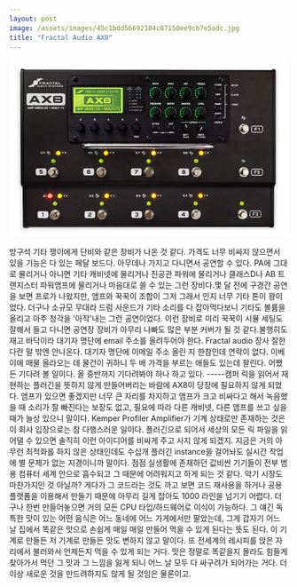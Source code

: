 ```yaml
---
layout: post
image: /assets/images/45c1bdd56692184c87150ee9cb7e5adc.jpg
title: "Fractal Audio AX8"
---
```


![image](/assets/images/45c1bdd56692184c87150ee9cb7e5adc.jpg)

방구석 기타 쟁이에게 단비와 같은 장비가 나온 것 같다. 가격도 너무 비싸지 않으면서 있을 기능은 다 있는 페달 보드다. 아무데나 가지고 다니면서 공연할 수 있다. PA에 그대로 물리거나 아니면 기타 캐비넷에 물리거나 진공관 파워에 물리거나 클래스D나 AB 트랜지스터 파워앰프에 물리거나 마음대로 쓸 수 있는 그런 장비다.몇 달 전에 구경간 공연을 보면 프로가 나왔지만, 앰프와 꾹꾹이 조합이 그저 그래서 인지 너무 기타 톤이 꽝이었다. 더구나 소규모 무대라 드럼 사운드가 기타 소리를 다 잡아먹다보니 기타도 볼륨을 올리고 아주 청각을 '아작'내는 그런 공연이었다. 이런 장비로 미리 꾹꾹이 시뮬 세팅도 잘해서 들고 다니면 공연장 장비가 아무리 나빠도 많은 부분 커버가 될 것 같다.불행히도 재고 바닥이라 대기자 명단에 email 주소를 올려두어야 한다. Fractal audio 장사 잘한다란 말 밖엔 안나온다. 대기자 명단에 이메일 주소 올린 지 한참인데 연락이 없다. 이베이에 매물 올라오는 데 물건이 귀하니 두 배 가격을 부르는 애들도 있는데 팔린다. 어쨌든 기다려 볼 일이다. 올 중반까지 기다려봐야 하나 하고 있다. -----캠퍼 릭을 읽어서 재현하는 플러긴을 뜻하지 않게 만들어버리는 바람에 AX8이 당장에 필요하지 않게 되었다. 앰프가 있으면 좋겠지만 너무 큰 자리를 차지하고 앰프가 크고 비싸다고 해서 녹음했을 때 소리가 잘 빠진다는 보장도 없고, 필요에 따라 다른 캐비넷, 다른 앰프를 쓰고 싶을 때가 늘상 있으니 말이다. Kemper Profiler Amplifier가 기계 상태로만 존재하는 것은 이 회사 입장으로는 참 다행스러운 일이다. 플러긴으로 되어서 세상의 모든 릭 파일을 읽어댈 수 있으면 솔직히 이런 아이디어를 비싸게 주고 사지 않게 되겠지. 지금은 거의 아무런 최적화를 하지 않은 상태인데도 수십개 플러긴 instance을 걸어놔도 실시간 작업에 별 문제가 없는 지경이니까 말이다. 점점 실생활에 존재하던 값비싼 기기들이 전부 범용 컴퓨터 세계 안으로 흡수되고 그 때문에 어려워지고 하게 되는 것 같다. 악기 시장도 마찬가지인 것 아닐까? 게다가 그 코드라는 것도 까고 보면 코드 재사용을 하거나 공용 플랫폼을 이용해서 만들기 때문에 아무리 길게 잡아도 1000 라인을 넘기기 어렵다. 더구나 한번 만들어놓으면 거의 모든 CPU 타입/하드웨어로 이식이 가능하다. 그 얘긴 독특한 맛이 있는 어떤 음식은 어느 동네에 어느 가게에서만 팔았는데, 그게 갑자기 어느 날 집에서 똑같은 맛으로 손쉽게 매일 매일 만들어 먹을 수 있게 된다는 뜻도 된다. 이 기계로 만들든 저 기계로 만들든 맛도 변하지 않고 말이다. 또 전세계의 레시피를 앉은 자리에서 불러와서 언제든지 먹을 수 있게 되는 거다. 맛은 정말로 똑같을지 몰라도 힘들게 찾아가서 먹던 그 맛과 그 느낌을 잃게 되니 어느 날 모두 다 싸구려가 되어가는 거다. 더 이상 새로운 것을 만드려하지도 않게 될 것임은 물론이고.

